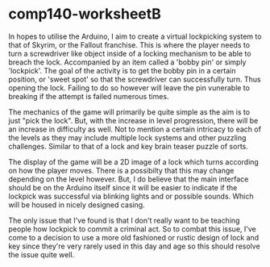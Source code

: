 # comp140-worksheetB

In hopes to utilise the Arduino, I aim to create a virtual lockpicking system to that of Skyrim, or the Fallout franchise. This is where the player needs to turn a screwdriver like object inside of a locking mechanism to be able to breach the lock. Accompanied by an item called a 'bobby pin' or simply 'lockpick'. The goal of the activity is to get the bobby pin in a certain position, or 'sweet spot' so that the screwdriver can successfully turn. Thus opening the lock. Failing to do so however will leave the pin vunerable to breaking if the attempt is failed numerous times. 

The mechanics of the game will primarily be quite simple as the aim is to just "pick the lock". But, with the increase in level progression, there will be an increase in difficulty as well. Not to mention a certain intricacy to each of the levels as they may include multiple lock systems and other puzzling challenges. Similar to that of a lock and key brain teaser puzzle of sorts.

The display of the game will be a 2D image of a lock which turns according on how the player moves. There is a possibilty that this may change depending on the level however. But, I do believe that the main interface should be on the Arduino itself since it will be easier to indicate if the lockpick was successful via blinking lights and or possible sounds. Which will be housed in nicely designed casing. 

The only issue that I've found is that I don't really want to be teaching people how lockpick to commit a criminal act. So to combat this issue, I've come to a decision to use a more old fashioned or rustic design of lock and key since they're very rarely used in this day and age so this should resolve the issue quite well.
